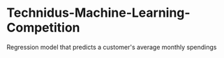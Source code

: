 # Technidus-Machine-Learning-Competition
Regression model that predicts a customer's average monthly spendings
